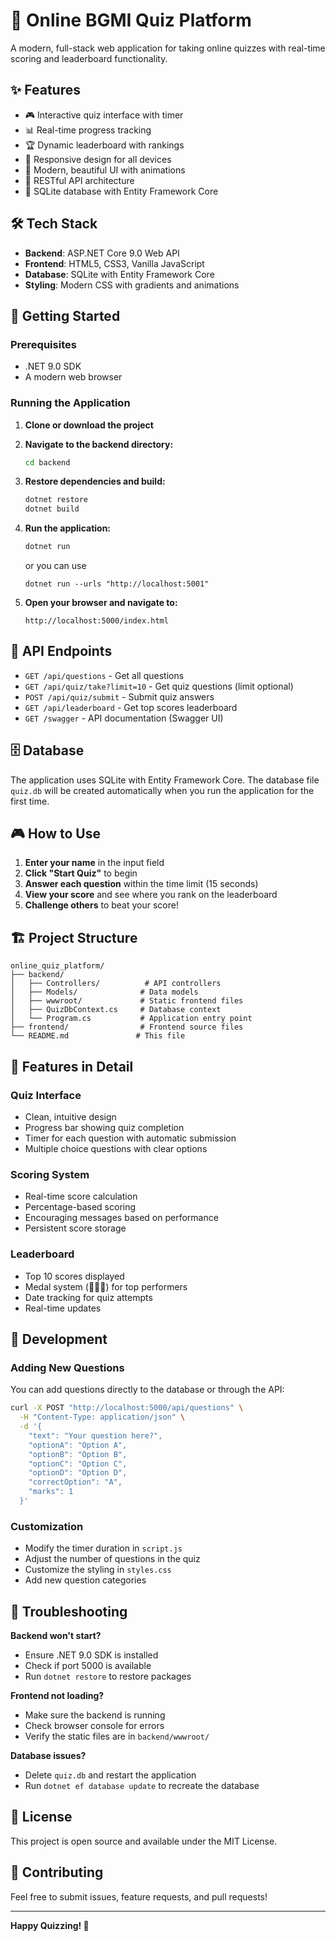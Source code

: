 # 🎯 Online BGMI Quiz Platform

A modern, full-stack web application for taking online quizzes with real-time scoring and leaderboard functionality.

## ✨ Features

- 🎮 Interactive quiz interface with timer
- 📊 Real-time progress tracking
- 🏆 Dynamic leaderboard with rankings
- 📱 Responsive design for all devices
- 🎨 Modern, beautiful UI with animations
- 🔄 RESTful API architecture
- 💾 SQLite database with Entity Framework Core

## 🛠 Tech Stack

- **Backend**: ASP.NET Core 9.0 Web API
- **Frontend**: HTML5, CSS3, Vanilla JavaScript
- **Database**: SQLite with Entity Framework Core
- **Styling**: Modern CSS with gradients and animations

## 🚀 Getting Started

### Prerequisites

- .NET 9.0 SDK
- A modern web browser

### Running the Application

1. **Clone or download the project**

2. **Navigate to the backend directory:**
   ```bash
   cd backend
   ```

3. **Restore dependencies and build:**
   ```bash
   dotnet restore
   dotnet build
   ```

4. **Run the application:**
   ```bash
   dotnet run
   ```
   or you can use 
   ```
   dotnet run --urls "http://localhost:5001"
   ```
5. **Open your browser and navigate to:**
   ```
   http://localhost:5000/index.html
   ```

## 📡 API Endpoints

- `GET /api/questions` - Get all questions
- `GET /api/quiz/take?limit=10` - Get quiz questions (limit optional)
- `POST /api/quiz/submit` - Submit quiz answers
- `GET /api/leaderboard` - Get top scores leaderboard
- `GET /swagger` - API documentation (Swagger UI)

## 🗄 Database

The application uses SQLite with Entity Framework Core. The database file `quiz.db` will be created automatically when you run the application for the first time.


## 🎮 How to Use

1. **Enter your name** in the input field
2. **Click "Start Quiz"** to begin
3. **Answer each question** within the time limit (15 seconds)
4. **View your score** and see where you rank on the leaderboard
5. **Challenge others** to beat your score!

## 🏗 Project Structure

```
online_quiz_platform/
├── backend/
│   ├── Controllers/          # API controllers
│   ├── Models/              # Data models
│   ├── wwwroot/             # Static frontend files
│   ├── QuizDbContext.cs     # Database context
│   └── Program.cs           # Application entry point
├── frontend/                # Frontend source files
└── README.md               # This file
```

## 🎨 Features in Detail

### Quiz Interface
- Clean, intuitive design
- Progress bar showing quiz completion
- Timer for each question with automatic submission
- Multiple choice questions with clear options

### Scoring System
- Real-time score calculation
- Percentage-based scoring
- Encouraging messages based on performance
- Persistent score storage

### Leaderboard
- Top 10 scores displayed
- Medal system (🥇🥈🥉) for top performers
- Date tracking for quiz attempts
- Real-time updates

## 🔧 Development

### Adding New Questions

You can add questions directly to the database or through the API:

```bash
curl -X POST "http://localhost:5000/api/questions" \
  -H "Content-Type: application/json" \
  -d '{
    "text": "Your question here?",
    "optionA": "Option A",
    "optionB": "Option B", 
    "optionC": "Option C",
    "optionD": "Option D",
    "correctOption": "A",
    "marks": 1
  }'
```

### Customization

- Modify the timer duration in `script.js`
- Adjust the number of questions in the quiz
- Customize the styling in `styles.css`
- Add new question categories

## 🐛 Troubleshooting

**Backend won't start?**
- Ensure .NET 9.0 SDK is installed
- Check if port 5000 is available
- Run `dotnet restore` to restore packages

**Frontend not loading?**
- Make sure the backend is running
- Check browser console for errors
- Verify the static files are in `backend/wwwroot/`

**Database issues?**
- Delete `quiz.db` and restart the application
- Run `dotnet ef database update` to recreate the database

## 📄 License

This project is open source and available under the MIT License.

## 🤝 Contributing

Feel free to submit issues, feature requests, and pull requests!

---

**Happy Quizzing! 🎉**